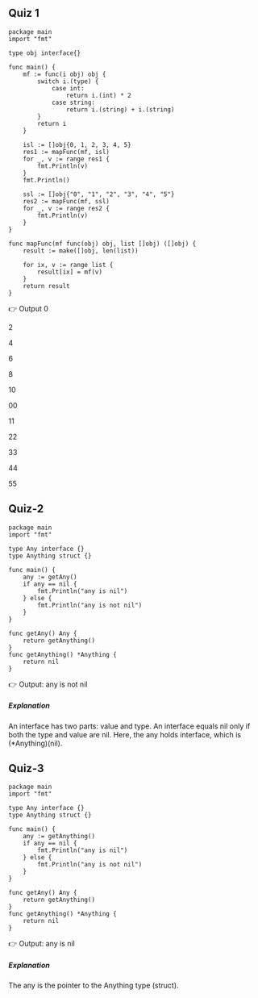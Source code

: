 ## Quiz 1

```golang
package main
import "fmt"

type obj interface{}

func main() {
    mf := func(i obj) obj {
        switch i.(type) {
            case int:
                return i.(int) * 2
            case string:
                return i.(string) + i.(string)
        }
        return i
    }
    
    isl := []obj{0, 1, 2, 3, 4, 5}
    res1 := mapFunc(mf, isl)
    for _, v := range res1 {
        fmt.Println(v)
    }
    fmt.Println()
    
    ssl := []obj{"0", "1", "2", "3", "4", "5"}
    res2 := mapFunc(mf, ssl)
    for _, v := range res2 {
        fmt.Println(v)
    }
}

func mapFunc(mf func(obj) obj, list []obj) ([]obj) {
    result := make([]obj, len(list))
    
    for ix, v := range list {
        result[ix] = mf(v)
    }
    return result
}
```
👉 Output
0

2

4

6

8

10

00

11

22

33

44

55

## Quiz-2

```golang
package main
import "fmt"

type Any interface {}
type Anything struct {}

func main() {
    any := getAny()
    if any == nil {
        fmt.Println("any is nil")
    } else {
        fmt.Println("any is not nil")
    }
}

func getAny() Any {
    return getAnything()
}
func getAnything() *Anything {
    return nil
}
```

👉 Output: any is not nil
##### Explanation
An interface has two parts: value and type. 
An interface equals nil only if both the type and value are nil. Here, the any holds interface, which is (*Anything)(nil).

## Quiz-3 

```golang
package main
import "fmt"

type Any interface {}
type Anything struct {}

func main() {
    any := getAnything()
    if any == nil {
        fmt.Println("any is nil")
    } else {
        fmt.Println("any is not nil")
    }
}

func getAny() Any {
    return getAnything()
}
func getAnything() *Anything {
    return nil
}
```

👉 Output: any is nil
##### Explanation
The any is the pointer to the Anything type (struct).




